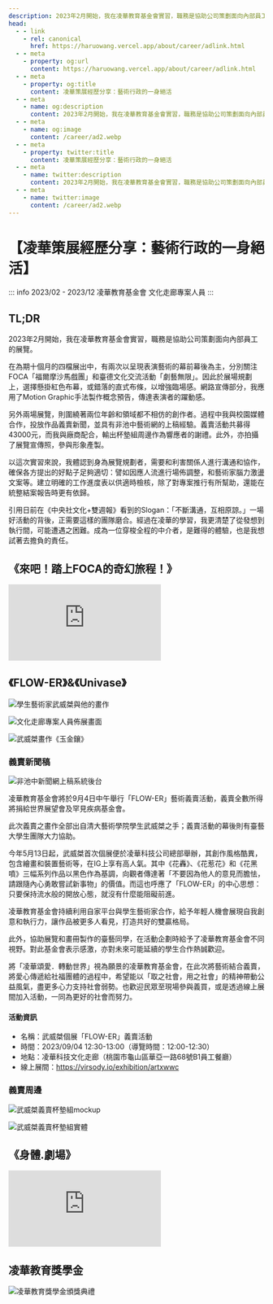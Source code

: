 ```yaml
---
description: 2023年2月開始，我在凌華教育基金會實習，職務是協助公司策劃面向內部員工的展覽
head:
  - - link
    - rel: canonical
      href: https://haruowang.vercel.app/about/career/adlink.html
  - - meta
    - property: og:url
      content: https://haruowang.vercel.app/about/career/adlink.html
  - - meta
    - property: og:title
      content: 凌華策展經歷分享：藝術行政的一身絕活
  - - meta
    - name: og:description
      content: 2023年2月開始，我在凌華教育基金會實習，職務是協助公司策劃面向內部員工的展覽
  - - meta
    - name: og:image
      content: /career/ad2.webp
  - - meta
    - property: twitter:title
      content: 凌華策展經歷分享：藝術行政的一身絕活
  - - meta
    - name: twitter:description
      content: 2023年2月開始，我在凌華教育基金會實習，職務是協助公司策劃面向內部員工的展覽
  - - meta
    - name: twitter:image
      content: /career/ad2.webp
---
```


# 【凌華策展經歷分享：藝術行政的一身絕活】

<p><Badge type="info" text="🌳 Evergreen" /></P>

::: info 2023/02 - 2023/12
凌華教育基金會 文化走廊專案人員
:::

## TL;DR

2023年2月開始，我在凌華教育基金會實習，職務是協助公司策劃面向內部員工的展覽。 

在為期十個月的四檔展出中，有兩次以呈現表演藝術的幕前幕後為主，分別關注FOCA「福爾摩沙馬戲團」和臺德文化交流活動「劇藝無限」。因此於展場規劃上，選擇懸掛紅色布幕，或錯落的直式布條，以增強臨場感。網路宣傳部分，我應用了Motion Graphic手法製作概念預告，傳達表演者的躍動感。

另外兩場展覽，則圍繞著兩位年齡和領域都不相仿的創作者。過程中我與校園媒體合作，投放作品義賣新聞，並具有非池中藝術網的上稿經驗。義賣活動共募得43000元，而我與廠商配合，輸出杯墊組周邊作為響應者的謝禮。此外，亦拍攝了展覽宣傳照，參與形象產製。

以這次實習來說，我體認到身為展覽規劃者，需要和利害關係人進行溝通和協作，確保各方提出的好點子足夠適切：譬如因應人流進行場佈調整，和藝術家腦力激盪文案等。建立明確的工作進度表以供適時檢核，除了對專案推行有所幫助，還能在統整結案報告時更有依歸。

引用日前在《中央社文化+雙週報》看到的Slogan：「不斷溝通，互相原諒。」一場好活動的背後，正需要這樣的團隊磨合。經過在凌華的學習，我更清楚了從發想到執行間，可能遭遇之困難。成為一位穿梭全程的中介者，是難得的體驗，也是我想試著去擔負的責任。

## 《來吧！踏上FOCA的奇幻旅程！》

<div class="videobox">
    <iframe frameborder="0" src="https://www.youtube.com/embed/gp00EwUqqaI" allowFullScreen>
    </iframe>
</div>

## 《FLOW-ER》&《Univase》

![學生藝術家武威桀與他的畫作](/career/ad1.webp)

![文化走廊專案人員佈展畫面](/career/ad2.webp)

![武威桀畫作《玉金鑲》](/career/ad3.webp)

### 義賣新聞稿

![非池中新聞網上稿系統後台](/career/ad4.webp)

凌華教育基金會將於9月4日中午舉行「FLOW-ER」藝術義賣活動，義賣全數所得將捐給世界展望會及罕見疾病基金會。

此次義賣之畫作全部出自清大藝術學院學生武威桀之手；義賣活動的幕後則有臺藝大學生團隊大力協助。

今年5月13日起，武威桀首次個展便於凌華科技公司總部舉辦，其創作風格酷異，包含繪畫和裝置藝術等，在IG上享有高人氣。其中《花轟》、《花惹花》和《花黑噴》三幅系列作品以黑色作為基調，向觀者傳達著「不要因為他人的意見而膽怯，請跟隨內心勇敢嘗試新事物」的價值。而這也呼應了「FLOW-ER」的中心思想：只要保持流水般的開放心態，就沒有什麼能阻礙前進。

凌華教育基金會持續利用自家平台與學生藝術家合作，給予年輕人機會展現自我創意和執行力，讓作品被更多人看見，打造共好的雙贏格局。

此外，協助展覽和畫冊製作的臺藝同學，在活動企劃時給予了凌華教育基金會不同視野。對此基金會表示感激，亦對未來可能延續的學生合作熱誠歡迎。

將「凌華頌愛．轉動世界」視為願景的凌華教育基金會，在此次將藝術結合義賣，將愛心傳遞給社福團體的過程中，希望能以「取之社會，用之社會」的精神帶動公益風氣，盡更多心力支持社會弱勢。也歡迎民眾至現場參與義買，或是透過線上展間加入活動，一同為更好的社會而努力。

#### 活動資訊

- 名稱：武威桀個展「FLOW-ER」義賣活動
- 時間：2023/09/04 12:30-13:00（導覽時間：12:00-12:30）
- 地點：凌華科技文化走廊（桃園市龜山區華亞一路68號B1員工餐廳）
- 線上展間：https://virsody.io/exhibition/artxwwc

### 義賣周邊

![武威桀義賣杯墊組mockup](/career/ad5.webp)

![武威桀義賣杯墊組實體](/career/ad6.webp)

## 《身體.劇場》

<div class="videobox">
    <iframe frameborder="0" src="https://www.youtube.com/embed/pwuMPF3Yf7s" allowFullScreen>
    </iframe>
</div>

## 凌華教育獎學金

![凌華教育獎學金頒獎典禮](/career/ad7.webp)